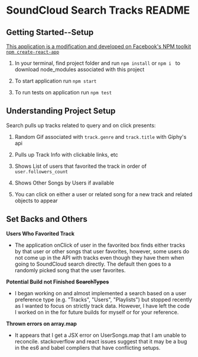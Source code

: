 # SoundCloud Search Tracks README

## Getting Started--Setup
[This application is a modification and developed on Facebook's NPM toolkit `npm create-react-app`](https://github.com/facebookincubator/create-react-ap)

1. In your terminal, find project folder and run `npm install` or `npm i ` to download node_modules associated with this project

2. To start application run `npm start`

3. To run tests on application run `npm test`


## Understanding Project Setup

Search pulls up tracks related to query and on click
presents:

1. Random Gif associated with `track.genre` and `track.title` with Giphy's api

2. Pulls up Track Info with clickable links, etc

3. Shows List of users that favorited the track in order of `user.followers_count`

4. Shows Other Songs by Users if available

5. You can click on either a user or related song for  a new track and related objects to appear


## Set Backs and Others

**Users Who Favorited Track**
  * The application onClick of user in the favorited box finds either tracks by that user or other songs that user favorites, however, some users do not come up in the API with tracks even though they have them when going to SoundCloud search directly. The default then goes to a randomly picked song that the user favorites.

**Potential Build not Finished ~~SearchTypes~~**
  * I began working on and almost implemented a search based on a user preference type (e.g. "Tracks", "Users", "Playlists") but stopped recently as I wanted to focus on strictly track data. However, I have left the code I worked on in the for future builds for myself or for your reference.

**Thrown errors on array.map**
  * It appears that I get a JSX error on UserSongs.map that I am unable to reconcile. stackoverflow and react issues suggest that it may be a bug in the es6 and babel compliers that have conflicting setups.
